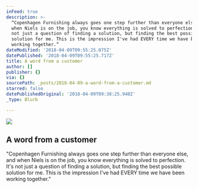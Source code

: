 ```yaml
---
inFeed: true
description: >-
  “Copenhagen Furnishing always goes one step further than everyone else, and
  when Niels is on the job, you know everything is solved to perfection. It's
  not just a question of finding a solution, but finding the best possible
  solution for me. This is the impression I've had EVERY time we have been
  working together.”
dateModified: '2018-04-09T09:55:25.075Z'
datePublished: '2018-04-09T09:55:25.717Z'
title: A word from a customer
author: []
publisher: {}
via: {}
sourcePath: _posts/2018-04-09-a-word-from-a-customer.md
starred: false
datePublishedOriginal: '2018-04-09T09:38:25.940Z'
_type: Blurb

---
```

![](https://the-grid-user-content.s3-us-west-2.amazonaws.com/592d3e95-cd5d-4b5b-b2d3-3c01c60a25a5.jpg)

## A word from a customer

"Copenhagen Furnishing always goes one step further than everyone else, and when Niels is on the job, you know everything is solved to perfection. It's not just a question of finding a solution, but finding the best possible solution for me. This is the impression I've had EVERY time we have been working together."